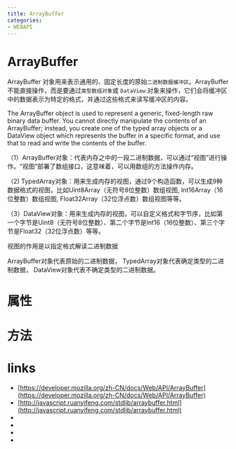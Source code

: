 ```yaml
---
title: ArrayBuffer
categories: 
- WEBAPI
---
```


# ArrayBuffer

ArrayBuffer 对象用来表示通用的、固定长度的原始`二进制数据缓冲区`。ArrayBuffer 不能直接操作，而是要通过`类型数组对象`或 `DataView` 对象来操作，它们会将缓冲区中的数据表示为特定的格式，并通过这些格式来读写缓冲区的内容。


The ArrayBuffer object is used to represent a generic, fixed-length raw binary data buffer. You cannot directly manipulate the contents of an ArrayBuffer; instead, you create one of the typed array objects or a DataView object which represents the buffer in a specific format, and use that to read and write the contents of the buffer.



（1）ArrayBuffer对象：代表内存之中的一段二进制数据，可以通过“视图”进行操作。“视图”部署了数组接口，这意味着，可以用数组的方法操作内存。

（2) TypedArray对象：用来生成内存的视图，通过9个构造函数，可以生成9种数据格式的视图，比如Uint8Array（无符号8位整数）数组视图, Int16Array（16位整数）数组视图, Float32Array（32位浮点数）数组视图等等。

（3）DataView对象：用来生成内存的视图，可以自定义格式和字节序，比如第一个字节是Uint8（无符号8位整数）、第二个字节是Int16（16位整数）、第三个字节是Float32（32位浮点数）等等。




视图的作用是以指定格式解读二进制数据




ArrayBuffer对象代表原始的二进制数据，
TypedArray对象代表确定类型的二进制数据，
DataView对象代表不确定类型的二进制数据。

# 属性

# 方法



# links

- [https://developer.mozilla.org/zh-CN/docs/Web/API/ArrayBuffer](https://developer.mozilla.org/zh-CN/docs/Web/API/ArrayBuffer)
- [http://javascript.ruanyifeng.com/stdlib/arraybuffer.html](http://javascript.ruanyifeng.com/stdlib/arraybuffer.html)
- []()
- []()
- []()
- []()